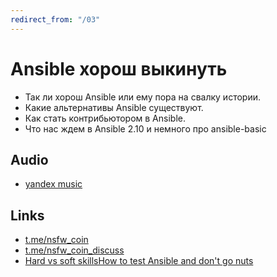 ```yaml
---
redirect_from: "/03"
---
```


# Ansible хорош выкинуть

* Так ли хорош Ansible или ему пора на свалку истории.
* Какие альтернативы Ansible существуют.
* Как стать контрибьютором в Ansible.
* Что нас ждем в Ansible 2.10 и немного про ansible-basic

## Audio

* [yandex music](https://music.yandex.ru/album/10318378/track/65562747)

## Links

* [t.me/nsfw_coin](https://t.me/nsfw_coin)
* [t.me/nsfw_coin_discuss](https://t.me/nsfw_coin_discuss)
* [Hard vs soft skillsHow to test Ansible and don't go nuts](http://www.goncharov.xyz/it/ansible-testing.html)
